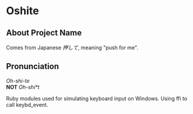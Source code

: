 # Oshite

## About Project Name
Comes from Japanese *押して*, meaning "push for me".

## Pronunciation
*Oh-shi-te*  
**NOT** *Oh-shi\*t*



Ruby modules used for simulating keyboard input on Windows. Using ffi to call keybd_event.

